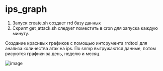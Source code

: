 # ips_graph

1. Запуск create.sh создает rrd базу данных
2. Скрипт get_attack.sh следует поместить в cron для запуска каждую минуту.

Создание красивых графиков с помощью интсрумента rrdtool для анализа количества атак на ips. По snmp выгружаются данные, потом рисуются графики за день, неделю и месяц

![image](https://user-images.githubusercontent.com/77189625/158962665-ef0aaf2d-2628-4d84-81b1-c7f391b58c06.png)
